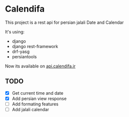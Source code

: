 # Calendifa

This project is a rest api for persian jalali Date and Calendar

It's using:

- django
- django rest-framework
- drf-yasg
- persiantools


Now its available on [api.calendifa.ir](https://api.calendifa.ir)

## TODO

- [x] Get current time and date
- [x] Add persian view response
- [ ] Add formating features
- [ ] Add jalali calendar
